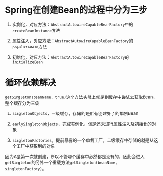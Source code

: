 # Spring在创建Bean的过程中分为三步

1.  实例化，对应方法：`AbstractAutowireCapableBeanFactory`中的`createBeanInstance`方法
    
2.  属性注入，对应方法：`AbstractAutowireCapableBeanFactory`的`populateBean`方法
    
3.  初始化，对应方法：`AbstractAutowireCapableBeanFactory`的`initializeBean`

# 循环依赖解决

`getSingleton(beanName, true)`这个方法实际上就是到缓存中尝试去获取Bean，整个缓存分为三级

1.  `singletonObjects`，一级缓存，存储的是所有创建好了的单例Bean
    
2.  `earlySingletonObjects`，完成实例化，但是还未进行属性注入及初始化的对象
    
3.  `singletonFactories`，提前暴露的一个单例工厂，二级缓存中存储的就是从这个工厂中获取到的对象
    

因为A是第一次被创建，所以不管哪个缓存中必然都是没有的，因此会进入`getSingleton`的另外一个重载方法`getSingleton(beanName, singletonFactory)`。